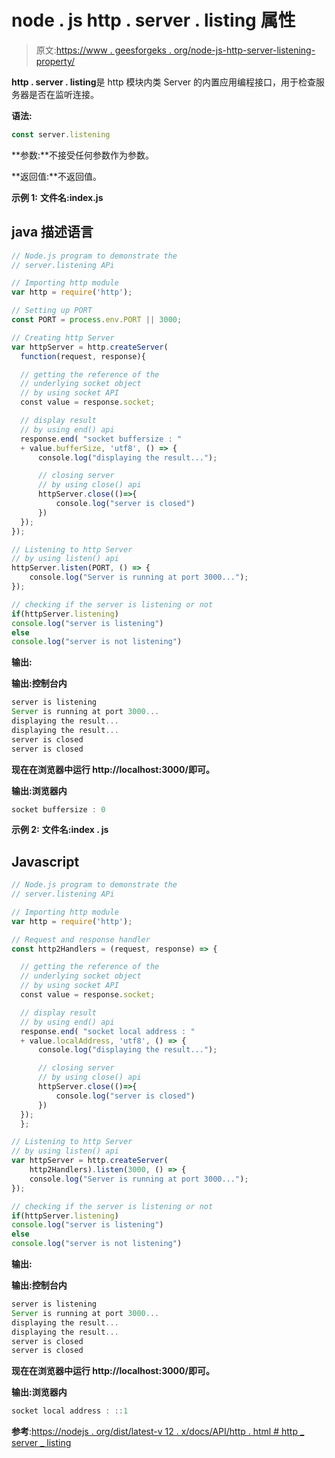 # node . js http . server . listing 属性

> 原文:[https://www . geesforgeks . org/node-js-http-server-listening-property/](https://www.geeksforgeeks.org/node-js-http-server-listening-property/)

**http . server . listing**是 http 模块内类 Server 的内置应用编程接口，用于检查服务器是否在监听连接。

**语法:**

```js
const server.listening
```

**参数:**不接受任何参数作为参数。

**返回值:**不返回值。

**示例 1:** **文件名:index.js**

## java 描述语言

```js
// Node.js program to demonstrate the  
// server.listening APi

// Importing http module 
var http = require('http'); 

// Setting up PORT 
const PORT = process.env.PORT || 3000; 

// Creating http Server 
var httpServer = http.createServer(
  function(request, response){ 

  // getting the reference of the 
  // underlying socket object
  // by using socket API
  const value = response.socket;

  // display result
  // by using end() api
  response.end( "socket buffersize : " 
  + value.bufferSize, 'utf8', () => { 
      console.log("displaying the result..."); 

      // closing server 
      // by using close() api
      httpServer.close(()=>{
          console.log("server is closed")
      })
  }); 
}); 

// Listening to http Server 
// by using listen() api
httpServer.listen(PORT, () => { 
    console.log("Server is running at port 3000..."); 
});

// checking if the server is listening or not
if(httpServer.listening)
console.log("server is listening")
else
console.log("server is not listening")
```

**输出:**

**输出:控制台内**

```js
server is listening
Server is running at port 3000...
displaying the result...
displaying the result...
server is closed
server is closed
```

**现在在浏览器中运行 http://localhost:3000/即可。**

**输出:浏览器内**

```js
socket buffersize : 0
```

**示例 2:** **文件名:index . js**

## Javascript

```js
// Node.js program to demonstrate the  
// server.listening APi

// Importing http module 
var http = require('http'); 

// Request and response handler 
const http2Handlers = (request, response) => { 

  // getting the reference of the
  // underlying socket object
  // by using socket API
  const value = response.socket;

  // display result
  // by using end() api
  response.end( "socket local address : " 
  + value.localAddress, 'utf8', () => { 
      console.log("displaying the result..."); 

      // closing server 
      // by using close() api
      httpServer.close(()=>{
          console.log("server is closed")
      })
  });
  }; 

// Listening to http Server 
// by using listen() api
var httpServer = http.createServer(
    http2Handlers).listen(3000, () => { 
    console.log("Server is running at port 3000..."); 
}); 

// checking if the server is listening or not
if(httpServer.listening)
console.log("server is listening")
else
console.log("server is not listening")
```

**输出:**

**输出:控制台内**

```js
server is listening
Server is running at port 3000...
displaying the result...
displaying the result...
server is closed
server is closed
```

**现在在浏览器中运行 http://localhost:3000/即可。**

**输出:浏览器内**

```js
socket local address : ::1
```

**参考**:[https://nodejs . org/dist/latest-v 12 . x/docs/API/http . html # http _ server _ listing](https://nodejs.org/dist/latest-v12.x/docs/api/http.html#http_server_listening)